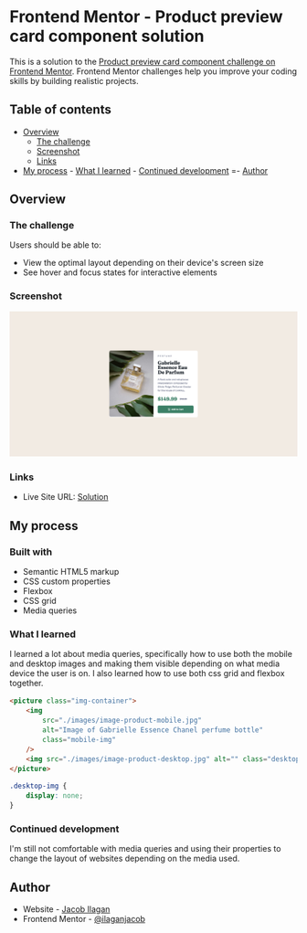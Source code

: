 # Frontend Mentor - Product preview card component solution

This is a solution to the [Product preview card component challenge on Frontend Mentor](https://www.frontendmentor.io/challenges/product-preview-card-component-GO7UmttRfa). Frontend Mentor challenges help you improve your coding skills by building realistic projects.

## Table of contents

-   [Overview](#overview)
    -   [The challenge](#the-challenge)
    -   [Screenshot](#screenshot)
    -   [Links](#links)
-   [My process](#my-process) - [What I learned](#what-i-learned) - [Continued development](#continued-development)
    =- [Author](#author)

## Overview

### The challenge

Users should be able to:

-   View the optimal layout depending on their device's screen size
-   See hover and focus states for interactive elements

### Screenshot

![](./images/screenshot.png)

### Links

-   Live Site URL: [Solution](https://ilaganjacob.github.io/product-preview-card/)

## My process

### Built with

-   Semantic HTML5 markup
-   CSS custom properties
-   Flexbox
-   CSS grid
-   Media queries

### What I learned

I learned a lot about media queries, specifically how to use both the mobile and desktop images and making them visible depending on what media device the user is on.
I also learned how to use both css grid and flexbox together.

```html
<picture class="img-container">
    <img
        src="./images/image-product-mobile.jpg"
        alt="Image of Gabrielle Essence Chanel perfume bottle"
        class="mobile-img"
    />
    <img src="./images/image-product-desktop.jpg" alt="" class="desktop-img" />
</picture>
```

```css
.desktop-img {
    display: none;
}
```

### Continued development

I'm still not comfortable with media queries and using their properties to change the layout of websites depending on the media used.

## Author

-   Website - [Jacob Ilagan](https://www.github.com/ilaganjacob)
-   Frontend Mentor - [@ilaganjacob](https://www.frontendmentor.io/profile/ilaganjacob)
